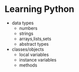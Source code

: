 # Learning Python

* data types
  * numbers
  * strings
  * arrays,lists,sets
  * abstract types
* classes/objects
  * local variables
  * instance variables
  * methods
